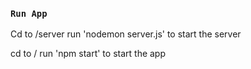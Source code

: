 ### `Run App`

Cd to /server
run 'nodemon server.js' to start the server

cd to /
run 'npm start' to start the app
